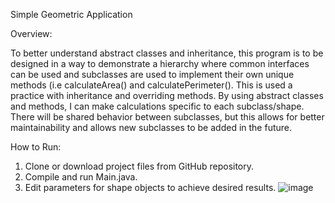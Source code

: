 Simple Geometric Application

Overview:

To better understand abstract classes and inheritance, this program is to be designed in a way to demonstrate a hierarchy where common interfaces can be used and subclasses are used to implement their own unique methods (i.e calculateArea() and calculatePerimeter(). 
This is used a practice with inheritance and overriding methods. By using abstract classes and methods, I can make calculations specific to each subclass/shape. There will be shared behavior between subclasses, but this allows for better maintainability and allows new subclasses to be added in the future. 


How to Run: 

1.	Clone or download project files from GitHub repository.
2.	Compile and run Main.java. 
3.	Edit parameters for shape objects to achieve desired results.
![image](https://github.com/RMaffei/ad300/assets/87504586/d074a013-e871-44b4-a53d-8a4a83a8e9b5)
